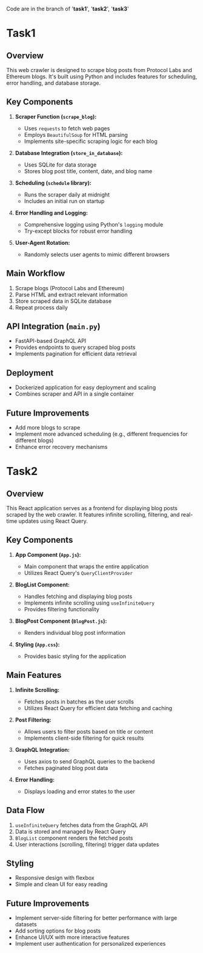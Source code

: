 Code are in the branch of '**task1**', '**task2**', '**task3**'

# Task1

## Overview

This web crawler is designed to scrape blog posts from Protocol Labs and Ethereum blogs. It's built using Python and includes features for scheduling, error handling, and database storage.

## Key Components

1. **Scraper Function (`scrape_blog`):**

   - Uses `requests` to fetch web pages
   - Employs `BeautifulSoup` for HTML parsing
   - Implements site-specific scraping logic for each blog

2. **Database Integration (`store_in_database`):**

   - Uses SQLite for data storage
   - Stores blog post title, content, date, and blog name

3. **Scheduling (`schedule` library):**

   - Runs the scraper daily at midnight
   - Includes an initial run on startup

4. **Error Handling and Logging:**

   - Comprehensive logging using Python's `logging` module
   - Try-except blocks for robust error handling

5. **User-Agent Rotation:**
   - Randomly selects user agents to mimic different browsers

## Main Workflow

1. Scrape blogs (Protocol Labs and Ethereum)
2. Parse HTML and extract relevant information
3. Store scraped data in SQLite database
4. Repeat process daily

## API Integration (`main.py`)

- FastAPI-based GraphQL API
- Provides endpoints to query scraped blog posts
- Implements pagination for efficient data retrieval

## Deployment

- Dockerized application for easy deployment and scaling
- Combines scraper and API in a single container

## Future Improvements

- Add more blogs to scrape
- Implement more advanced scheduling (e.g., different frequencies for different blogs)
- Enhance error recovery mechanisms

# Task2

## Overview

This React application serves as a frontend for displaying blog posts scraped by the web crawler. It features infinite scrolling, filtering, and real-time updates using React Query.

## Key Components

1. **App Component (`App.js`):**

   - Main component that wraps the entire application
   - Utilizes React Query's `QueryClientProvider`

2. **BlogList Component:**

   - Handles fetching and displaying blog posts
   - Implements infinite scrolling using `useInfiniteQuery`
   - Provides filtering functionality

3. **BlogPost Component (`BlogPost.js`):**

   - Renders individual blog post information

4. **Styling (`App.css`):**
   - Provides basic styling for the application

## Main Features

1. **Infinite Scrolling:**

   - Fetches posts in batches as the user scrolls
   - Utilizes React Query for efficient data fetching and caching

2. **Post Filtering:**

   - Allows users to filter posts based on title or content
   - Implements client-side filtering for quick results

3. **GraphQL Integration:**

   - Uses axios to send GraphQL queries to the backend
   - Fetches paginated blog post data

4. **Error Handling:**
   - Displays loading and error states to the user

## Data Flow

1. `useInfiniteQuery` fetches data from the GraphQL API
2. Data is stored and managed by React Query
3. `BlogList` component renders the fetched posts
4. User interactions (scrolling, filtering) trigger data updates

## Styling

- Responsive design with flexbox
- Simple and clean UI for easy reading

## Future Improvements

- Implement server-side filtering for better performance with large datasets
- Add sorting options for blog posts
- Enhance UI/UX with more interactive features
- Implement user authentication for personalized experiences
